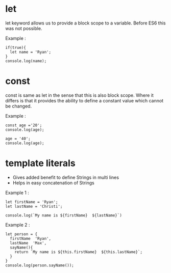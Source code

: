 let
==========
let keyword allows us to provide a block scope to a variable. Before ES6 this was not possible.

Example :

	if(true){
	  let name = 'Ryan';
	}
	console.log(name);

const
===================
const is same as let in the sense that this is also block scope. Where it differs is that it provides the ability to define 
a constant value which cannot be changed.

Example :

	const age ='20';
	console.log(age);

	age = '40';
	console.log(age);

template literals
============================
- Gives added benefit to define Strings in multi lines
- Helps in easy concatenation of Strings

Example 1 :

	let firstName = 'Ryan';
	let lastName = 'Christi';

	console.log(`My name is ${firstName}  ${lastName}`)
	
Example 2 :

	let person = {
	  firstName  'Ryan',
	  lastName  'Max',
	  sayName(){
		return `My name is ${this.firstName}  ${this.lastName}`;
	  }
	}
	console.log(person.sayName());